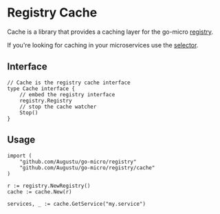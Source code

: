 # Registry Cache 

Cache is a library that provides a caching layer for the go-micro [registry](https://godoc.org/github.com/Augustu/go-micro/registry#Registry).

If you're looking for caching in your microservices use the [selector](https://micro.mu/docs/fault-tolerance.html#caching-discovery).

## Interface

```
// Cache is the registry cache interface
type Cache interface {
	// embed the registry interface
	registry.Registry
	// stop the cache watcher
	Stop()
}
```

## Usage

```
import (
	"github.com/Augustu/go-micro/registry"
	"github.com/Augustu/go-micro/registry/cache"
)

r := registry.NewRegistry()
cache := cache.New(r)

services, _ := cache.GetService("my.service")
```
